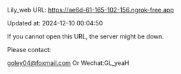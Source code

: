 Lily_web URL: https://ae6d-61-165-102-156.ngrok-free.app

Updated at: 2024-12-10 00:04:50

If you cannot open this URL, the server might be down.

Please contact: 

goley04@foxmail.com Or Wechat:GL_yeaH